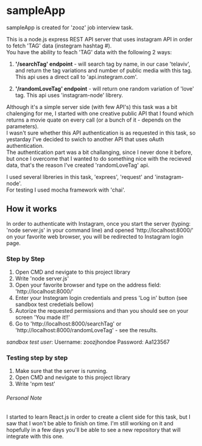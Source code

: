 # sampleApp
sampleApp is created for 'zooz' job interview task.

This is a node.js express REST API server that uses instagram API in order to fetch 'TAG' data (instegram hashtag #).  
You have the ability to feach 'TAG' data with the following 2 ways:  

1. **'/searchTag' endpoint** - will search tag by name, in our case 'telaviv', and return the tag variations
and number of public media with this tag. This api uses a direct call to 'api.instegram.com'.  

2. **'/randomLoveTag' endpoint** - will return one random variation of 'love' tag. This api uses 'instagram-node' librery.  
 
Although it's a simple server side (with few API's) this task was a bit chalenging for me, I started with one creative public API
that I found which returns a movie quate on every call (or a bunch of it - depends on the parameters).  
I wasn't sure whether this API authentication is as requested in this task, so yestarday I've decided to swich to another API that 
uses oAuth authentication.  
The authentication part was a bit challanging, since I never done it before, but once I overcome that I wanted to do something nice
with the recieved data, that's the reason I've created 'randomLoveTag' api.  
  
  
I used several libreries in this task, 'exprees', 'request' and 'instagram-node'.  
For testing I used mocha framework with 'chai'.

## How it works  
In order to authenticate with Instagram, once you start the server (typing: 'node server.js' in your command line) and opened 
'http://localhost:8000/' on your favorite web browser, you will be redirected to Instagram login page.

### Step by Step
1. Open CMD and nevigate to this project library
2. Write 'node server.js'
3. Open your favorite browser and type on the address field: 'http://localhost:8000/'
4. Enter your Instegram login credentials and press 'Log in' button (see sandbox test credetials bellow) 
5. Autorize the requested permissions and than you should see on your screen 'You made it!!'
6. Go to 'http://localhost:8000/searchTag' or 'http://localhost:8000/randomLoveTag' - see the results.  

*sandbox test user*:  Username: zoozjhondoe Password: Aa123567
 
### Testing step by step

1. Make sure that the server is running.
2. Open CMD and nevigate to this project library
3. Write 'npm test'

###### Personal Note
I started to learn React.js in order to create a client side for this task, but I saw that I won't be able to finish on time.
I'm still working on it and hopefully in a few days you'll be able to see a new repository that will integrate with this one.


